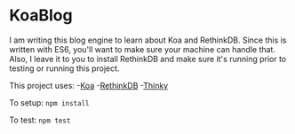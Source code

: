 # KoaBlog

I am writing this blog engine to learn about Koa and RethinkDB. Since this is written with ES6, you'll want to make sure your machine can handle that. Also, I leave it to you to install RethinkDB and make sure it's running prior to testing or running this project.

This project uses:
-[Koa](http://koajs.com/)
-[RethinkDB](https://www.rethinkdb.com/)
-[Thinky](http://thinky.io)

To setup: `npm install`

To test: `npm test`
